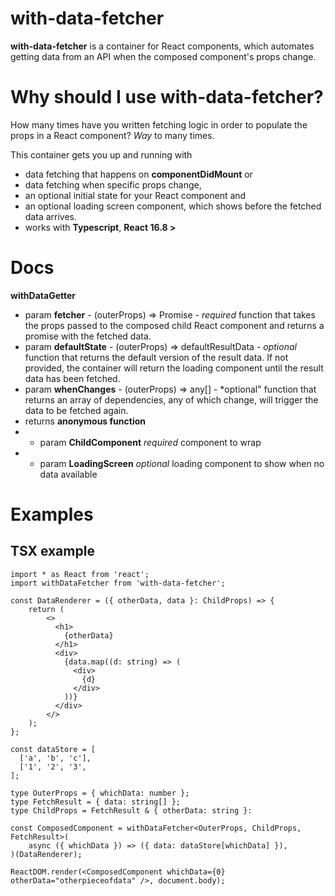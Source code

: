 # with-data-fetcher

**with-data-fetcher** is a container for React components, which automates getting data from an API when the composed component's props change.

# Why should I use with-data-fetcher?

How many times have you written fetching logic in order to populate the props in a React component? *Way* to many times.

This container gets you up and running with
* data fetching that happens on **componentDidMount** or
* data fetching when specific props change,
* an optional initial state for your React component and
* an optional loading screen component, which shows before the fetched data arrives.
* works with **Typescript**, **React 16.8 >**

# Docs

**withDataGetter**
* param **fetcher** - (outerProps) => Promise<resultData> - *required* function that takes the props passed to the composed child React component and returns a promise with the fetched data.
* param **defaultState** - (outerProps) => defaultResultData - *optional* function that returns the default version of the result data. If not provided, the container will return the loading component until the result data has been fetched.
* param **whenChanges** - (outerProps) => any[] - *optional" function that returns an array of dependencies, any of which change, will trigger the data to be fetched again.
* returns **anonymous function**
* * param **ChildComponent** *required* component to wrap
* * param **LoadingScreen** *optional* loading component to show when no data available

# Examples

## TSX example

```
import * as React from 'react';
import withDataFetcher from 'with-data-fetcher';

const DataRenderer = ({ otherData, data }: ChildProps) => {
    return (
        <>
          <h1>
            {otherData}
          </h1>
          <div>
            {data.map((d: string) => (
              <div>
                {d}
              </div>
            ))}
          </div>
        </>
    );
};

const dataStore = [
  ['a', 'b', 'c'],
  ['1', '2', '3',
];

type OuterProps = { whichData: number };
type FetchResult = { data: string[] };
type ChildProps = FetchResult & { otherData: string }:

const ComposedComponent = withDataFetcher<OuterProps, ChildProps, FetchResult>(
    async ({ whichData }) => ({ data: dataStore[whichData] }),
)(DataRenderer);

ReactDOM.render(<ComposedComponent whichData={0} otherData="otherpieceofdata" />, document.body);

```
